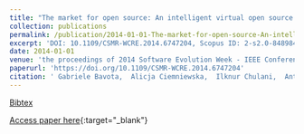 ```yaml
---
title: "The market for open source: An intelligent virtual open source marketplace"
collection: publications
permalink: /publication/2014-01-01-The-market-for-open-source-An-intelligent-virtual-open-source-marketplace
excerpt: 'DOI: 10.1109/CSMR-WCRE.2014.6747204, Scopus ID: 2-s2.0-84898457037, Cited by: 10'
date: 2014-01-01
venue: 'the proceedings of 2014 Software Evolution Week - IEEE Conference on Software Maintenance, Reengineering, and Reverse Engineering, CSMR-WCRE 2014, Antwerp, Belgium, February 3-6, 2014'
paperurl: 'https://doi.org/10.1109/CSMR-WCRE.2014.6747204'
citation: ' Gabriele Bavota,  Alicja Ciemniewska,  Ilknur Chulani,  Antonio De,  Massimiliano Di Penta,  Davide Galletti,  Roberto Galoppini,  Thomas Gordon,  Pawel Kedziora,  Ilaria Lener,  Francesco Torelli,  Roberto Pratola,  Juliusz Pukacki,  Yacine Rebahi,  Sergio Villalonga, &quot;The market for open source: An intelligent virtual open source marketplace.&quot; the proceedings of 2014 Software Evolution Week - IEEE Conference on Software Maintenance, Reengineering, and Reverse Engineering, CSMR-WCRE 2014, Antwerp, Belgium, February 3-6, 2014, 2014.'
---
```

[Bibtex](https://dblp.org/rec/bib/conf/csmr/BavotaCCNPGGGKLTPPRV14)

[Access paper here](https://doi.org/10.1109/CSMR-WCRE.2014.6747204){:target="_blank"}
